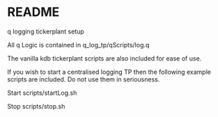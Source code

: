 # README #

q logging tickerplant setup

All q Logic is contained in q_log_tp/qScripts/log.q

The vanilla kdb tickerplant scripts are also included for ease of use.

If you wish to start a centralised logging TP then the following example scripts are included. Do not use them in seriousness.

Start
scripts/startLog.sh

Stop 
scripts/stop.sh
